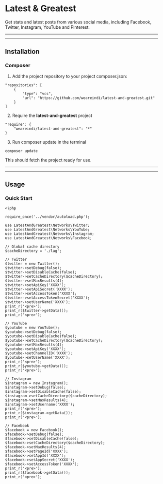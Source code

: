 # Latest & Greatest
Get stats and latest posts from various social media, including Facebook, Twitter, Instagram, YouTube and Pinterest.

---
---

## Installation
### Composer
1. Add the project repository to your project composer.json:
```
"repositories": [
    {
        "type": "vcs",
        "url": "https://github.com/weareindi/latest-and-greatest.git"
    }
]
```

2. Require the **latest-and-greatest** project
```
"require": {
    "weareindi/latest-and-greatest": "*"
}
```

3. Run composer update in the terminal
```
composer update
```

This should fetch the project ready for use.

---
---

## Usage
### Quick Start
```
<?php

require_once('../vendor/autoload.php');

use LatestAndGreatest\Networks\Twitter;
use LatestAndGreatest\Networks\YouTube;
use LatestAndGreatest\Networks\Instagram;
use LatestAndGreatest\Networks\Facebook;

// Global cache directory
$cacheDirectory = './lag';

// Twitter
$twitter = new Twitter();
$twitter->setDebug(false);
$twitter->setDisableCache(false);
$twitter->setCacheDirectory($cacheDirectory);
$twitter->setMaxResults(4);
$twitter->setApiKey('XXXX');
$twitter->setApiSecret('XXXX');
$twitter->setAccessToken('XXXX');
$twitter->setAccessTokenSecret('XXXX');
$twitter->setUserName('XXXX');
print_r('<pre>');
print_r($twitter->getData());
print_r('<pre>');

// YouTube
$youtube = new YouTube();
$youtube->setDebug(false);
$youtube->setDisableCache(false);
$youtube->setCacheDirectory($cacheDirectory);
$youtube->setMaxResults(4);
$youtube->setApiKey('XXXX');
$youtube->setChannelID('XXXX');
$youtube->setUserName('XXXX');
print_r('<pre>');
print_r($youtube->getData());
print_r('<pre>');

// Instagram
$instagram = new Instagram();
$instagram->setDebug(false);
$instagram->setDisableCache(false);
$instagram->setCacheDirectory($cacheDirectory);
$instagram->setMaxResults(4);
$instagram->setUsername('XXXX');
print_r('<pre>');
print_r($instagram->getData());
print_r('<pre>');

// Facebook
$facebook = new Facebook();
$facebook->setDebug(false);
$facebook->setDisableCache(false);
$facebook->setCacheDirectory($cacheDirectory);
$facebook->setMaxResults(4);
$facebook->setPageId('XXXX');
$facebook->setAppId('XXXX');
$facebook->setAppSecret('XXXX');
$facebook->setAccessToken('XXXX');
print_r('<pre>');
print_r($facebook->getData());
print_r('<pre>');
```
